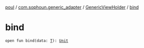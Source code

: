 [poul](../../index.md) / [com.sophoun.generic_adapter](../index.md) / [GenericViewHolder](index.md) / [bind](./bind.md)

# bind

`open fun bind(data: `[`T`](index.md#T)`): `[`Unit`](https://kotlinlang.org/api/latest/jvm/stdlib/kotlin/-unit/index.html)